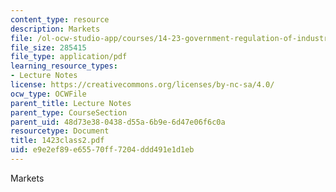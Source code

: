 ```yaml
---
content_type: resource
description: Markets
file: /ol-ocw-studio-app/courses/14-23-government-regulation-of-industry-spring-2003/e9e2ef89e65570ff7204ddd491e1d1eb_1423class2.pdf
file_size: 285415
file_type: application/pdf
learning_resource_types:
- Lecture Notes
license: https://creativecommons.org/licenses/by-nc-sa/4.0/
ocw_type: OCWFile
parent_title: Lecture Notes
parent_type: CourseSection
parent_uid: 48d73e38-0438-d55a-6b9e-6d47e06f6c0a
resourcetype: Document
title: 1423class2.pdf
uid: e9e2ef89-e655-70ff-7204-ddd491e1d1eb
---
```

Markets